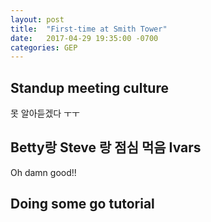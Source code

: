 ```yaml
---
layout: post
title:  "First-time at Smith Tower"
date:   2017-04-29 19:35:00 -0700
categories: GEP
---
```


## Standup meeting culture
못 알아듣겠다 ㅜㅜ

## Betty랑 Steve 랑 점심 먹음 Ivars
Oh damn good!!

## Doing some go tutorial
